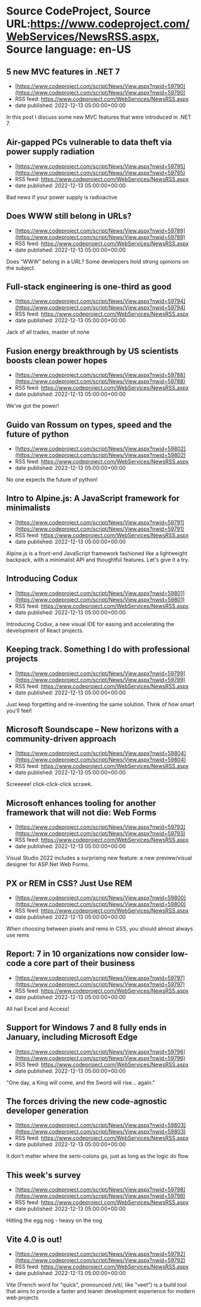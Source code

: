 # Source CodeProject, Source URL:https://www.codeproject.com/WebServices/NewsRSS.aspx, Source language: en-US

## 5 new MVC features in .NET 7
 - [https://www.codeproject.com/script/News/View.aspx?nwid=59790](https://www.codeproject.com/script/News/View.aspx?nwid=59790)
 - RSS feed: https://www.codeproject.com/WebServices/NewsRSS.aspx
 - date published: 2022-12-13 05:00:00+00:00

In this post I discuss some new MVC features that were introduced in .NET 7.

## Air-gapped PCs vulnerable to data theft via power supply radiation
 - [https://www.codeproject.com/script/News/View.aspx?nwid=59795](https://www.codeproject.com/script/News/View.aspx?nwid=59795)
 - RSS feed: https://www.codeproject.com/WebServices/NewsRSS.aspx
 - date published: 2022-12-13 05:00:00+00:00

Bad news if your power supply is radioactive

## Does WWW still belong in URLs?
 - [https://www.codeproject.com/script/News/View.aspx?nwid=59789](https://www.codeproject.com/script/News/View.aspx?nwid=59789)
 - RSS feed: https://www.codeproject.com/WebServices/NewsRSS.aspx
 - date published: 2022-12-13 05:00:00+00:00

Does “WWW” belong in a URL? Some developers hold strong opinions on the subject.

## Full-stack engineering is one-third as good
 - [https://www.codeproject.com/script/News/View.aspx?nwid=59794](https://www.codeproject.com/script/News/View.aspx?nwid=59794)
 - RSS feed: https://www.codeproject.com/WebServices/NewsRSS.aspx
 - date published: 2022-12-13 05:00:00+00:00

Jack of all trades, master of none

## Fusion energy breakthrough by US scientists boosts clean power hopes
 - [https://www.codeproject.com/script/News/View.aspx?nwid=59788](https://www.codeproject.com/script/News/View.aspx?nwid=59788)
 - RSS feed: https://www.codeproject.com/WebServices/NewsRSS.aspx
 - date published: 2022-12-13 05:00:00+00:00

We’ve got the power!

## Guido van Rossum on types, speed and the future of python
 - [https://www.codeproject.com/script/News/View.aspx?nwid=59802](https://www.codeproject.com/script/News/View.aspx?nwid=59802)
 - RSS feed: https://www.codeproject.com/WebServices/NewsRSS.aspx
 - date published: 2022-12-13 05:00:00+00:00

No one expects the future of python!

## Intro to Alpine.js: A JavaScript framework for minimalists
 - [https://www.codeproject.com/script/News/View.aspx?nwid=59791](https://www.codeproject.com/script/News/View.aspx?nwid=59791)
 - RSS feed: https://www.codeproject.com/WebServices/NewsRSS.aspx
 - date published: 2022-12-13 05:00:00+00:00

Alpine.js is a front-end JavaScript framework fashioned like a lightweight backpack, with a minimalist API and thoughtful features. Let's give it a try.

## Introducing Codux
 - [https://www.codeproject.com/script/News/View.aspx?nwid=59801](https://www.codeproject.com/script/News/View.aspx?nwid=59801)
 - RSS feed: https://www.codeproject.com/WebServices/NewsRSS.aspx
 - date published: 2022-12-13 05:00:00+00:00

Introducing Codux, a new visual IDE for easing and accelerating the development of React projects.

## Keeping track. Something I do with professional projects
 - [https://www.codeproject.com/script/News/View.aspx?nwid=59799](https://www.codeproject.com/script/News/View.aspx?nwid=59799)
 - RSS feed: https://www.codeproject.com/WebServices/NewsRSS.aspx
 - date published: 2022-12-13 05:00:00+00:00

Just keep forgetting and re-inventing the same solution. Think of how smart you'll feel!

## Microsoft Soundscape – New horizons with a community-driven approach
 - [https://www.codeproject.com/script/News/View.aspx?nwid=59804](https://www.codeproject.com/script/News/View.aspx?nwid=59804)
 - RSS feed: https://www.codeproject.com/WebServices/NewsRSS.aspx
 - date published: 2022-12-13 05:00:00+00:00

Screeeee! click-click-click scrawk.

## Microsoft enhances tooling for another framework that will not die: Web Forms
 - [https://www.codeproject.com/script/News/View.aspx?nwid=59793](https://www.codeproject.com/script/News/View.aspx?nwid=59793)
 - RSS feed: https://www.codeproject.com/WebServices/NewsRSS.aspx
 - date published: 2022-12-13 05:00:00+00:00

Visual Studio 2022 includes a surprising new feature: a new preview/visual designer for ASP.Net Web Forms.

## PX or REM in CSS? Just Use REM
 - [https://www.codeproject.com/script/News/View.aspx?nwid=59800](https://www.codeproject.com/script/News/View.aspx?nwid=59800)
 - RSS feed: https://www.codeproject.com/WebServices/NewsRSS.aspx
 - date published: 2022-12-13 05:00:00+00:00

When choosing between pixels and rems in CSS, you should almost always use rems

## Report: 7 in 10 organizations now consider low-code a core part of their business
 - [https://www.codeproject.com/script/News/View.aspx?nwid=59797](https://www.codeproject.com/script/News/View.aspx?nwid=59797)
 - RSS feed: https://www.codeproject.com/WebServices/NewsRSS.aspx
 - date published: 2022-12-13 05:00:00+00:00

All hail Excel and Access!

## Support for Windows 7 and 8 fully ends in January, including Microsoft Edge
 - [https://www.codeproject.com/script/News/View.aspx?nwid=59796](https://www.codeproject.com/script/News/View.aspx?nwid=59796)
 - RSS feed: https://www.codeproject.com/WebServices/NewsRSS.aspx
 - date published: 2022-12-13 05:00:00+00:00

"One day, a King will come, and the Sword will rise... again."

## The forces driving the new code-agnostic developer generation
 - [https://www.codeproject.com/script/News/View.aspx?nwid=59803](https://www.codeproject.com/script/News/View.aspx?nwid=59803)
 - RSS feed: https://www.codeproject.com/WebServices/NewsRSS.aspx
 - date published: 2022-12-13 05:00:00+00:00

It don't matter where the semi-colons go, just as long as the logic do flow

## This week's survey
 - [https://www.codeproject.com/script/News/View.aspx?nwid=59798](https://www.codeproject.com/script/News/View.aspx?nwid=59798)
 - RSS feed: https://www.codeproject.com/WebServices/NewsRSS.aspx
 - date published: 2022-12-13 05:00:00+00:00

Hitting the egg nog - heavy on the nog

## Vite 4.0 is out!
 - [https://www.codeproject.com/script/News/View.aspx?nwid=59792](https://www.codeproject.com/script/News/View.aspx?nwid=59792)
 - RSS feed: https://www.codeproject.com/WebServices/NewsRSS.aspx
 - date published: 2022-12-13 05:00:00+00:00

Vite (French word for "quick", pronounced /vit/, like "veet") is a build tool that aims to provide a faster and leaner development experience for modern web projects
